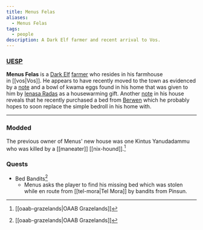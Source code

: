 ```yaml
---
title: Menus Felas
aliases:
  - Menus Felas
tags:
  - people
description: A Dark Elf farmer and recent arrival to Vos.
---
```

### [UESP](https://en.uesp.net/wiki/Morrowind:Menus_Felas)
**Menus Felas** is a [Dark Elf](https://en.uesp.net/wiki/Morrowind:Dark_Elf "Morrowind:Dark Elf") [farmer](https://en.uesp.net/wiki/Morrowind:Farmer "Morrowind:Farmer") who resides in his farmhouse in [[vos|Vos]]. He appears to have recently moved to the town as evidenced by a [note](https://en.uesp.net/wiki/Morrowind:Note_to_Menus "Morrowind:Note to Menus") and a bowl of kwama eggs found in his home that was given to him by [Ienasa Radas](https://en.uesp.net/wiki/Morrowind:Ienasa_Radas "Morrowind:Ienasa Radas") as a housewarming gift. Another [note](https://en.uesp.net/wiki/Morrowind:Note_from_Berwen "Morrowind:Note from Berwen") in his house reveals that he recently purchased a bed from [Berwen](https://en.uesp.net/wiki/Morrowind:Berwen "Morrowind:Berwen") which he probably hopes to soon replace the simple bedroll in his home with.

***
### Modded
The previous owner of Menus' new house was one Kintus Yanudadammu who was killed by a [[maneater]] [[nix-hound]].[^1]
### Quests
* Bed Bandits[^1]
	* Menus asks the player to find his missing bed which was stolen while en route from [[tel-mora|Tel Mora]] by bandits from Pinsun.

[^1]: [[oaab-grazelands|OAAB Grazelands]]